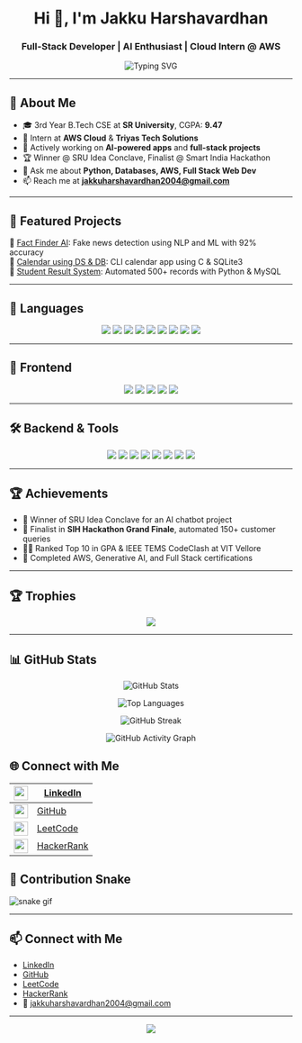 <h1 align="center">Hi 👋, I'm Jakku Harshavardhan</h1>
<h3 align="center">Full-Stack Developer | AI Enthusiast | Cloud Intern @ AWS</h3>


<p align="center">
  <img src="https://readme-typing-svg.demolab.com?font=Fira+Code&size=22&pause=1000&center=true&vCenter=true&width=435&lines=B.Tech+CS+Student+@+SR+University;Full+Stack+Developer;AI+%26+ML+Explorer;AWS+Cloud+Intern;Hackathon+Winner+%F0%9F%8E%89" alt="Typing SVG" />
</p>

---

## 🌟 About Me

- 🎓 3rd Year B.Tech CSE at **SR University**, CGPA: **9.47**
- 🔭 Intern at **AWS Cloud** & **Triyas Tech Solutions**
- 🧠 Actively working on **AI-powered apps** and **full-stack projects**
- 🏆 Winner @ SRU Idea Conclave, Finalist @ Smart India Hackathon
- 💬 Ask me about **Python, Databases, AWS, Full Stack Web Dev**
- 📫 Reach me at **jakkuharshavardhan2004@gmail.com**

---

## 💼 Featured Projects

🔹 [Fact Finder AI](https://github.com/Harshavardhanjakku/Fact-Finder-Ai): Fake news detection using NLP and ML with 92% accuracy  
🔹 [Calendar using DS & DB](https://github.com/Harshavardhanjakku/Calendar): CLI calendar app using C & SQLite3  
🔹 [Student Result System](https://github.com/Harshavardhanjakku/Student-Result-Management-System): Automated 500+ records with Python & MySQL  

---
## 🔧 Languages

<p align="center">
  <img src="https://img.shields.io/badge/C-A8B9CC?style=for-the-badge&logo=c&logoColor=white"/>
   <img src="https://img.shields.io/badge/Python-3776AB?style=for-the-badge&logo=python&logoColor=white"/>
  <img src="https://img.shields.io/badge/HTML-E34F26.svg?style=for-the-badge&logo=html5&logoColor=white"/>
  <img src="https://img.shields.io/badge/CSS-1572B6.svg?style=for-the-badge&logo=css3&logoColor=white"/>
  <img src="https://img.shields.io/badge/JavaScript-F7DF1E.svg?style=for-the-badge&logo=javascript&logoColor=black"/>
  <img src="https://img.shields.io/badge/Java-007396.svg?style=for-the-badge&logo=java&logoColor=white"/>
  <img src="https://img.shields.io/badge/PHP-777BB4?style=for-the-badge&logo=php&logoColor=white"/>
  <img src="https://img.shields.io/badge/Ruby-CC342D?style=for-the-badge&logo=ruby&logoColor=white"/>
  <img src="https://img.shields.io/badge/Dart-0175C2?style=for-the-badge&logo=dart&logoColor=white"/>
</p>

---

## 🎨 Frontend

<p align="center">
  <img src="https://img.shields.io/badge/Angular-DD0031?style=for-the-badge&logo=angular&logoColor=white"/>
  <img src="https://img.shields.io/badge/Next.js-000000?style=for-the-badge&logo=next.js&logoColor=white"/>
  <img src="https://img.shields.io/badge/React-61DAFB?style=for-the-badge&logo=react&logoColor=black"/>
  <img src="https://img.shields.io/badge/Tailwind_CSS-06B6D4?style=for-the-badge&logo=tailwind-css&logoColor=white"/>
  <img src="https://img.shields.io/badge/Flutter-02569B?style=for-the-badge&logo=flutter&logoColor=white"/>
</p>

---

## 🛠️ Backend & Tools

<p align="center">
  <img src="https://img.shields.io/badge/Node.js-339933?style=for-the-badge&logo=nodedotjs&logoColor=white"/>
  <img src="https://img.shields.io/badge/Express.js-000000?style=for-the-badge&logo=express&logoColor=white"/>
  <img src="https://img.shields.io/badge/Firebase-FFCA28.svg?style=for-the-badge&logo=firebase&logoColor=black"/>
  <img src="https://img.shields.io/badge/MySQL-4479A1?style=for-the-badge&logo=mysql&logoColor=white"/>
  <img src="https://img.shields.io/badge/SQLite-003B57.svg?style=for-the-badge&logo=sqlite&logoColor=white"/>
  <img src="https://img.shields.io/badge/AWS-232F3E?style=for-the-badge&logo=amazonaws&logoColor=white"/>
  <img src="https://img.shields.io/badge/Postman-FF6C37?style=for-the-badge&logo=postman&logoColor=white"/>
  <img src="https://img.shields.io/badge/Git-F05032?style=for-the-badge&logo=git&logoColor=white"/>
</p>

---

## 🏆 Achievements

- 🥇 Winner of SRU Idea Conclave for an AI chatbot project
- 🧠 Finalist in **SIH Hackathon Grand Finale**, automated 150+ customer queries
- 👨‍💻 Ranked Top 10 in GPA & IEEE TEMS CodeClash at VIT Vellore
- 🏁 Completed AWS, Generative AI, and Full Stack certifications

---

## 🏆 Trophies

<p align="center">
  <img src="https://github-profile-trophy.vercel.app/?username=Harshavardhanjakku&theme=tokyonight&row=1&margin-w=15&margin-h=15" />
</p>


---

## 📊 GitHub Stats

<p align="center">
  <img src="https://github-readme-stats.vercel.app/api?username=Harshavardhanjakku&show_icons=true&theme=tokyonight&hide_border=false&count_private=true&include_all_commits=true" alt="GitHub Stats" />
</p>

<p align="center">
  <img src="https://github-readme-stats.vercel.app/api/top-langs/?username=Harshavardhanjakku&layout=compact&theme=tokyonight&langs_count=10&hide_border=false" alt="Top Languages" />
</p>

<p align="center">
  <img src="https://github-readme-streak-stats.herokuapp.com?user=Harshavardhanjakku&theme=tokyonight&hide_border=false" alt="GitHub Streak" />
</p>

<p align="center">
  <img src="https://github-readme-activity-graph.vercel.app/graph?username=Harshavardhanjakku&theme=react-dark&hide_border=false&area=true&custom_title=Contribution%20Graph" alt="GitHub Activity Graph" />
</p>



## 🌐 Connect with Me


| <img src="https://cdn-icons-png.flaticon.com/512/174/174857.png" width="25"/> | [LinkedIn](https://www.linkedin.com/in/harshavardhan-jakku-26672427a) |
|--------------------------------------------|------------------------------------------------------------------------|
| <img src="https://github.githubassets.com/images/modules/logos_page/GitHub-Mark.png" width="25"/> | [GitHub](https://github.com/Harshavardhanjakku) |
| <img src="https://upload.wikimedia.org/wikipedia/commons/1/19/LeetCode_logo_black.png" width="25"/> | [LeetCode](https://leetcode.com/u/jakkuharshavardhan/) |
| <img src="https://cdn.worldvectorlogo.com/logos/hackerrank.svg" width="25"/> | [HackerRank](https://www.hackerrank.com/profile/2203A51012harsha) |


## 🐍 Contribution Snake
![snake gif](https://raw.githubusercontent.com/Harshavardhanjakku/Harshavardhanjakku/output/github-contribution-grid-snake.svg)


---

## 📫 Connect with Me

- [LinkedIn](https://www.linkedin.com/in/harshavardhan-jakku-26672427a)
- [GitHub](https://github.com/Harshavardhanjakku)
- [LeetCode](https://leetcode.com/u/jakkuharshavardhan/)
- [HackerRank](https://www.hackerrank.com/profile/2203A51012harsha)
- 📧 jakkuharshavardhan2004@gmail.com

---


<p align="center">
  <img src="https://komarev.com/ghpvc/?username=Harshavardhanjakku&label=Profile%20views&color=0e75b6&style=flat" />
</p>

